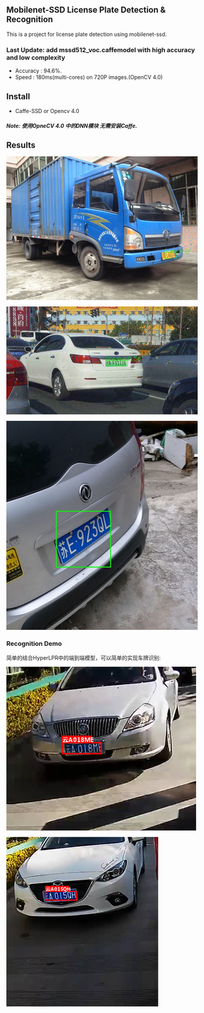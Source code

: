 ## Mobilenet-SSD License Plate Detection & Recognition
This is a project for license plate detection using mobilenet-ssd.

### Last Update: add mssd512_voc.caffemodel with high accuracy and low complexity

- Accuracy : 94.6%.
- Speed : 180ms(multi-cores) on 720P images.(OpenCV 4.0)

## Install
- Caffe-SSD or Opencv 4.0

##### Note: 使用OpneCV 4.0 中的DNN模块 无需安装Caffe.

## Results

![](images/2.png)

![](images/4.png)

![](images/demo1.jpg)

###  Recognition Demo

简单的结合HyperLPR中的端到端模型，可以简单的实现车牌识别:

![r2](images/r2.png)

![r1](images/r1.png)
